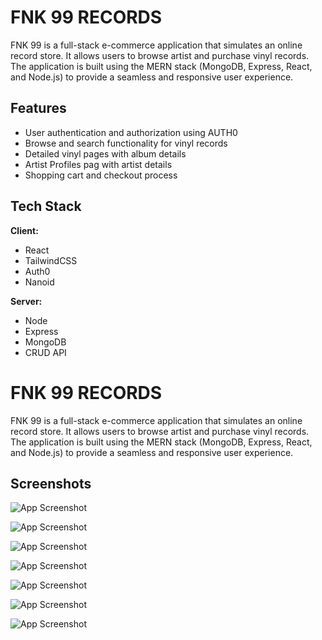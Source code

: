 # FNK 99 RECORDS

FNK 99 is a full-stack e-commerce application that simulates an online record store. It allows users to browse artist and purchase vinyl records. The application is built using the MERN stack (MongoDB, Express, React, and Node.js) to provide a seamless and responsive user experience.

## Features

- User authentication and authorization using AUTH0
- Browse and search functionality for vinyl records
- Detailed vinyl pages with album details
- Artist Profiles pag with artist details
- Shopping cart and checkout process

## Tech Stack

**Client:**

- React
- TailwindCSS
- Auth0
- Nanoid

**Server:**

- Node
- Express
- MongoDB
- CRUD API

# FNK 99 RECORDS

FNK 99 is a full-stack e-commerce application that simulates an online record store. It allows users to browse artist and purchase vinyl records. The application is built using the MERN stack (MongoDB, Express, React, and Node.js) to provide a seamless and responsive user experience.

## Screenshots

![App Screenshot](https://github.com/user-attachments/assets/433ea508-295a-41dc-a2b8-13e6f91d712a)

![App Screenshot](https://github.com/user-attachments/assets/91a536cd-37e8-48d0-a9d8-497635c45404)

![App Screenshot](https://github.com/user-attachments/assets/7657cc41-6a53-46e8-acef-c2ce75469df8)

![App Screenshot](https://github.com/user-attachments/assets/d0e2970d-2cd5-4cba-aab3-fa1aec0799f6)

![App Screenshot](https://github.com/user-attachments/assets/4378b7f5-694e-4b90-9d3c-8e7bbe7624b7)

![App Screenshot](https://github.com/user-attachments/assets/642b71d2-47ea-49f2-b924-2f13e08346ae)

![App Screenshot](https://github.com/user-attachments/assets/28409261-c4a7-4cd9-8e3d-a829e50ea2d8)
